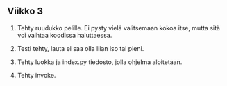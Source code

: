 ## Viikko 3

1. Tehty ruudukko pelille. Ei pysty vielä valitsemaan kokoa itse, mutta sitä voi vaihtaa koodissa haluttaessa. 

2. Testi tehty, lauta ei saa olla liian iso tai pieni.

3. Tehty luokka ja index.py tiedosto, jolla ohjelma aloitetaan.

4. Tehty invoke.
